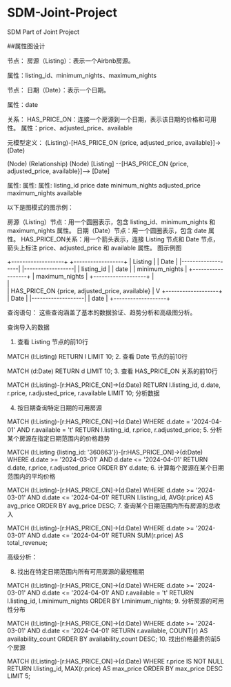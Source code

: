 # SDM-Joint-Project
SDM Part of Joint Project

##属性图设计

节点：
房源（Listing）：表示一个Airbnb房源。

属性：listing_id、minimum_nights、maximum_nights

节点：
日期（Date）：表示一个日期。

属性：date

关系：
HAS_PRICE_ON：连接一个房源到一个日期，表示该日期的价格和可用性。
属性：price、adjusted_price、available

元模型定义：
(Listing)-[HAS_PRICE_ON {price, adjusted_price, available}]->(Date)


(Node)             (Relationship)                   (Node)
[Listing] --[HAS_PRICE_ON {price, adjusted_price, available}]--> [Date]

  属性:              属性:                         属性:
  listing_id         price                         date
  minimum_nights     adjusted_price
  maximum_nights     available

以下是图模式的图示例：

房源（Listing）节点：用一个圆圈表示，包含 listing_id、minimum_nights 和 maximum_nights 属性。
日期（Date）节点：用一个圆圈表示，包含 date 属性。
HAS_PRICE_ON关系：用一个箭头表示，连接 Listing 节点和 Date 节点，箭头上标注 price、adjusted_price 和 available 属性。
图示例图

   +-------------------+                           +------------------+
   |    Listing        |                           |     Date         |
   |-------------------|                           |------------------|
   | listing_id        |                           | date             |
   | minimum_nights    |                           +------------------+
   | maximum_nights    |
   +-------------------+
         |    
         |    
         | HAS_PRICE_ON {price, adjusted_price, available}
         |
         V
   +-------------------+
   |       Date        |
   |-------------------|
   |       date        |
   +-------------------+



查询语句：
这些查询涵盖了基本的数据验证、趋势分析和高级图分析。

查询导入的数据

1. 查看 Listing 节点的前10行


MATCH (l:Listing)
RETURN l
LIMIT 10;
2. 查看 Date 节点的前10行

MATCH (d:Date)
RETURN d
LIMIT 10;
3. 查看 HAS_PRICE_ON 关系的前10行

MATCH (l:Listing)-[r:HAS_PRICE_ON]->(d:Date)
RETURN l.listing_id, d.date, r.price, r.adjusted_price, r.available
LIMIT 10;
分析数据

4. 按日期查询特定日期的可用房源



MATCH (l:Listing)-[r:HAS_PRICE_ON]->(d:Date)
WHERE d.date = '2024-04-01' AND r.available = 't'
RETURN l.listing_id, r.price, r.adjusted_price;
5. 分析某个房源在指定日期范围内的价格趋势

MATCH (l:Listing {listing_id: '360863'})-[r:HAS_PRICE_ON]->(d:Date)
WHERE d.date >= '2024-03-01' AND d.date <= '2024-04-01'
RETURN d.date, r.price, r.adjusted_price
ORDER BY d.date;
6. 计算每个房源在某个日期范围内的平均价格

MATCH (l:Listing)-[r:HAS_PRICE_ON]->(d:Date)
WHERE d.date >= '2024-03-01' AND d.date <= '2024-04-01'
RETURN l.listing_id, AVG(r.price) AS avg_price
ORDER BY avg_price DESC;
7. 查询某个日期范围内所有房源的总收入

MATCH (l:Listing)-[r:HAS_PRICE_ON]->(d:Date)
WHERE d.date >= '2024-03-01' AND d.date <= '2024-04-01'
RETURN SUM(r.price) AS total_revenue;

高级分析：

8. 找出在特定日期范围内所有可用房源的最短租期

MATCH (l:Listing)-[r:HAS_PRICE_ON]->(d:Date)
WHERE d.date >= '2024-03-01' AND d.date <= '2024-04-01' AND r.available = 't'
RETURN l.listing_id, l.minimum_nights
ORDER BY l.minimum_nights;
9. 分析房源的可用性分布


MATCH (l:Listing)-[r:HAS_PRICE_ON]->(d:Date)
WHERE d.date >= '2024-03-01' AND d.date <= '2024-04-01'
RETURN r.available, COUNT(r) AS availability_count
ORDER BY availability_count DESC;
10. 找出价格最贵的前5个房源

MATCH (l:Listing)-[r:HAS_PRICE_ON]->(d:Date)
WHERE r.price IS NOT NULL
RETURN l.listing_id, MAX(r.price) AS max_price
ORDER BY max_price DESC
LIMIT 5;

